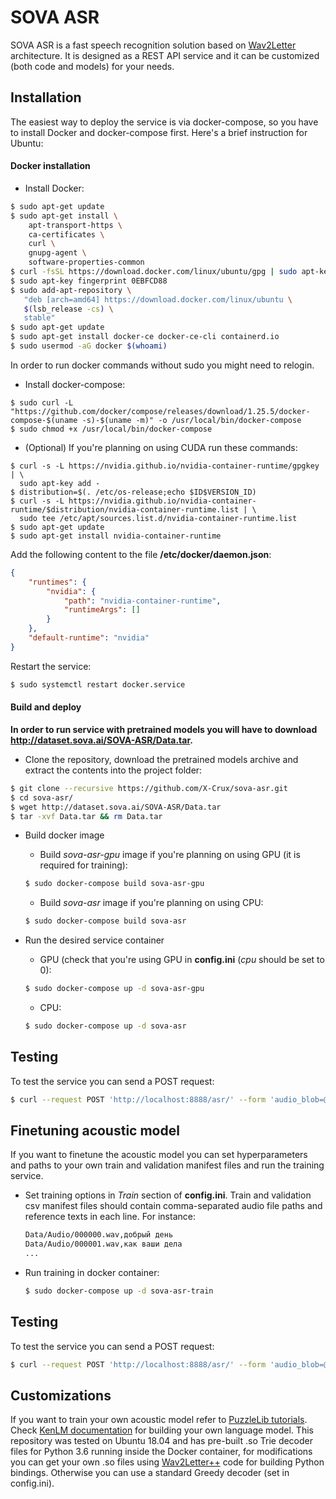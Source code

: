 # SOVA ASR

SOVA ASR is a fast speech recognition solution based on [Wav2Letter](https://arxiv.org/abs/1609.03193) architecture. It is designed as a REST API service and it can be customized (both code and models) for your needs.

## Installation

The easiest way to deploy the service is via docker-compose, so you have to install Docker and docker-compose first. Here's a brief instruction for Ubuntu:

#### Docker installation

*	Install Docker:
```bash
$ sudo apt-get update
$ sudo apt-get install \
    apt-transport-https \
    ca-certificates \
    curl \
    gnupg-agent \
    software-properties-common
$ curl -fsSL https://download.docker.com/linux/ubuntu/gpg | sudo apt-key add -
$ sudo apt-key fingerprint 0EBFCD88
$ sudo add-apt-repository \
   "deb [arch=amd64] https://download.docker.com/linux/ubuntu \
   $(lsb_release -cs) \
   stable"
$ sudo apt-get update
$ sudo apt-get install docker-ce docker-ce-cli containerd.io
$ sudo usermod -aG docker $(whoami)
```
In order to run docker commands without sudo you might need to relogin.
*   Install docker-compose:
```
$ sudo curl -L "https://github.com/docker/compose/releases/download/1.25.5/docker-compose-$(uname -s)-$(uname -m)" -o /usr/local/bin/docker-compose
$ sudo chmod +x /usr/local/bin/docker-compose
```

*   (Optional) If you're planning on using CUDA run these commands:
```
$ curl -s -L https://nvidia.github.io/nvidia-container-runtime/gpgkey | \
  sudo apt-key add -
$ distribution=$(. /etc/os-release;echo $ID$VERSION_ID)
$ curl -s -L https://nvidia.github.io/nvidia-container-runtime/$distribution/nvidia-container-runtime.list | \
  sudo tee /etc/apt/sources.list.d/nvidia-container-runtime.list
$ sudo apt-get update
$ sudo apt-get install nvidia-container-runtime
```
Add the following content to the file **/etc/docker/daemon.json**:
```json
{
    "runtimes": {
        "nvidia": {
            "path": "nvidia-container-runtime",
            "runtimeArgs": []
        }
    },
    "default-runtime": "nvidia"
}
```
Restart the service:
```bash
$ sudo systemctl restart docker.service
``` 

#### Build and deploy

**In order to run service with pretrained models you will have to download http://dataset.sova.ai/SOVA-ASR/Data.tar.**

*   Clone the repository, download the pretrained models archive and extract the contents into the project folder:
```bash
$ git clone --recursive https://github.com/X-Crux/sova-asr.git
$ cd sova-asr/
$ wget http://dataset.sova.ai/SOVA-ASR/Data.tar
$ tar -xvf Data.tar && rm Data.tar
```

*   Build docker image
     *   Build *sova-asr-gpu* image if you're planning on using GPU (it is required for training):
     ```bash
     $ sudo docker-compose build sova-asr-gpu
     ```
     *   Build *sova-asr* image if you're planning on using CPU:
     ```bash
     $ sudo docker-compose build sova-asr
     ```

*	Run the desired service container
     *   GPU (check that you're using GPU in **config.ini** (*cpu* should be set to 0):
     ```bash
     $ sudo docker-compose up -d sova-asr-gpu
     ```
     *   CPU:
     ```bash
     $ sudo docker-compose up -d sova-asr
     ```

## Testing

To test the service you can send a POST request:
```bash
$ curl --request POST 'http://localhost:8888/asr/' --form 'audio_blob=@"Data/test.wav"'
```

## Finetuning acoustic model

If you want to finetune the acoustic model you can set hyperparameters and paths to your own train and validation manifest files and run the training service.

*	Set training options in *Train* section of **config.ini**. Train and validation csv manifest files should contain comma-separated audio file paths and reference texts in each line. For instance:
     ```bash
     Data/Audio/000000.wav,добрый день
     Data/Audio/000001.wav,как ваши дела
     ...
     ```
*	Run training in docker container:
     ```bash
     $ sudo docker-compose up -d sova-asr-train
     ```

## Testing

To test the service you can send a POST request:
```bash
$ curl --request POST 'http://localhost:8888/asr/' --form 'audio_blob=@"Data/test.wav"'
```

## Customizations

If you want to train your own acoustic model refer to [PuzzleLib tutorials](https://puzzlelib.org/tutorials/Wav2Letter/). Check [KenLM documentation](https://kheafield.com/code/kenlm/) for building your own language model. This repository was tested on Ubuntu 18.04 and has pre-built .so Trie decoder files for Python 3.6 running inside the Docker container, for modifications you can get your own .so files using [Wav2Letter++](https://github.com/facebookresearch/wav2letter) code for building Python bindings. Otherwise you can use a standard Greedy decoder (set in config.ini).
